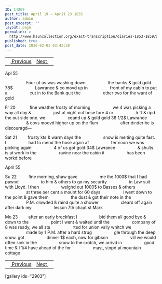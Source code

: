 ```yaml
---
ID: 14269
post_title: April 19 – April 23 1855
author: admin
post_excerpt: ""
layout: page
permalink: >
  http://www.hauncollection.org/exact-transcription/diaries-1853-1859/april-19-april-23-1855/
published: true
post_date: 2016-02-03 03:43:38
---
```

<table style="width: 100%;" align="center">
<tbody>
<tr>
<td><a href="http://www.hauncollection.org/version-2/diaries-1853-1859/april-15-april-19-1855/"><img src="https://lh3.googleusercontent.com/-EFJpxxNiPNw/VqgtWBCZrMI/AAAAAAAAAFU/WfY4lPFWWkg/s800-Ic42/Soeb-Plain-Arrows-8-10px.png" alt="" width="10" height="10" /> Previous</a></td>
<td style="text-align: right;"><a href="http://www.hauncollection.org/version-2/diaries-1853-1859/april-24-april-29-1855/">Next <img src="https://lh3.googleusercontent.com/-67k0cYlpXHw/VqgtWKz1MXI/AAAAAAAAAFU/k9PW_Piyurk/s800-Ic42/Soeb-Plain-Arrows-5-10px.png" alt="" width="10" height="10" /></a></td>
</tr>
</tbody>
</table>
Apl 55

<span style="margin-left: 70px;">Four of us was washing down
<span style="margin-left: 70px;">the banks &amp; gold gold 78$
<span style="margin-left: 70px;">Lawrance &amp; co movd up in
<span style="margin-left: 70px;">front of my cabin to put a
<span style="margin-left: 70px;">cut in to the Bank quit the
<span style="margin-left: 70px;">other two for the want of gold</span></span></span></span></span></span>

Fr 20            fine weather frosty of morning
<span style="margin-left: 70px;">we 4 was picking a way all day &amp;
<span style="margin-left: 70px;">just at night out hose tore 4 or
<span style="margin-left: 70px;">5 ft &amp; ripd the out side one. we
<span style="margin-left: 70px;">ceand up &amp; gold gold 38 1/2$ Lawrance
<span style="margin-left: 70px;">&amp; covs moovd higher up on the flum
<span style="margin-left: 70px;">after dinder he is discouragd—</span></span></span></span></span></span>

Sat 21         frosty kts &amp; warm days the
<span style="margin-left: 70px;">snow is melting quite fast. I
<span style="margin-left: 70px;">had to mend the hose again af
<span style="margin-left: 70px;">ter noon we was picking again
<span style="margin-left: 70px;">4 of us got gold 34$ Lawrance
<span style="margin-left: 70px;">&amp; shults is at work in the
<span style="margin-left: 70px;">ravine near the cabin it
<span style="margin-left: 70px;">has been workd before</span></span></span></span></span></span></span>

April 55

Su 22          fine morning, shaw gave
<span style="margin-left: 70px;">me the 1000$ that I had pawnd
<span style="margin-left: 70px;">to him &amp; others to go my security
<span style="margin-left: 70px;">in Law suit with Lloyd. I then
<span style="margin-left: 70px;">weighd out 1000$ to Basses &amp; others
<span style="margin-left: 70px;">at three per cent a mount for 60 days
<span style="margin-left: 70px;">I went down to the point &amp; gave them
<span style="margin-left: 70px;">the dust &amp; got their note in the
<span style="margin-left: 70px;">P.M. clowded &amp; raind quite a shower
<span style="margin-left: 70px;">cleard off again after dark my
<span style="margin-left: 70px;">lesson 7th chapt st Mark</span></span></span></span></span></span></span></span></span></span>

Mo 23         after an early breckfast I
<span style="margin-left: 70px;">bid them all good bye &amp; down to the
<span style="margin-left: 70px;">point I went &amp; waited until the
<span style="margin-left: 70px;">company of 8 was ready, we all sta
<span style="margin-left: 70px;">rted for union vally whitch we
<span style="margin-left: 70px;">made by 1 P.M. after a hard strug
<span style="margin-left: 70px;">gle through the deep snow. got
<span style="margin-left: 70px;">dinner 1$ each, now for gibson
<span style="margin-left: 70px;">vill we would often sink in the
<span style="margin-left: 70px;">snow to the crotch, we arrivd in
<span style="margin-left: 70px;">good time &amp; I 1/4 have ahead of the for
<span style="margin-left: 70px;">mast, stopd at mountain cottage</span></span></span></span></span></span></span></span></span></span></span>
<table style="width: 100%;" align="center">
<tbody>
<tr>
<td><a href="http://www.hauncollection.org/version-2/diaries-1853-1859/april-15-april-19-1855/"><img src="https://lh3.googleusercontent.com/-EFJpxxNiPNw/VqgtWBCZrMI/AAAAAAAAAFU/WfY4lPFWWkg/s800-Ic42/Soeb-Plain-Arrows-8-10px.png" alt="" width="10" height="10" /> Previous</a></td>
<td style="text-align: right;"><a href="http://www.hauncollection.org/version-2/diaries-1853-1859/april-24-april-29-1855/">Next <img src="https://lh3.googleusercontent.com/-67k0cYlpXHw/VqgtWKz1MXI/AAAAAAAAAFU/k9PW_Piyurk/s800-Ic42/Soeb-Plain-Arrows-5-10px.png" alt="" width="10" height="10" /></a></td>
</tr>
</tbody>
</table>
[gallery ids="2903"]